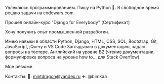 

Увлекаюсь программированием. Пишу на Python 🐍. В свободное время решаю задачи на codewars.com

Прошел онлайн-курс "Django for Everybody" (Сертификат)

Хочу получить опыт промышленной разработки.

Имею навыки в области Python, Django, HTML, CSS, SQL, Bootstrap, Git, JavaScript, jQuery и VS Code Заглядываю в документацию, задаю вопросы на тостере. Английский на уровне B2 (чтение документации, формулировка вопроса на уровне how to... для Stack Overflow)

Мое резюме.

Контакты:
📧: mintdragon@yandex.ru
✈️: @bimkaa

